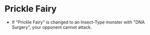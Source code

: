 # Prickle Fairy

*   If "Prickle Fairy" is changed to an Insect-Type monster with "DNA Surgery", your opponent cannot attack.
